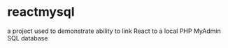# reactmysql
 a project used to demonstrate ability to link React to a local PHP MyAdmin SQL database
